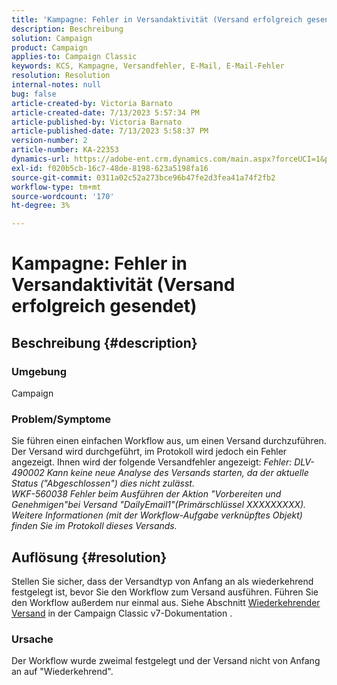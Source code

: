 ```yaml
---
title: 'Kampagne: Fehler in Versandaktivität (Versand erfolgreich gesendet)'
description: Beschreibung
solution: Campaign
product: Campaign
applies-to: Campaign Classic
keywords: KCS, Kampagne, Versandfehler, E-Mail, E-Mail-Fehler
resolution: Resolution
internal-notes: null
bug: false
article-created-by: Victoria Barnato
article-created-date: 7/13/2023 5:57:34 PM
article-published-by: Victoria Barnato
article-published-date: 7/13/2023 5:58:37 PM
version-number: 2
article-number: KA-22353
dynamics-url: https://adobe-ent.crm.dynamics.com/main.aspx?forceUCI=1&pagetype=entityrecord&etn=knowledgearticle&id=b31db8bc-a621-ee11-9cbe-6045bd006295
exl-id: f020b5cb-16c7-48de-8198-623a5198fa16
source-git-commit: 0311a02c52a273bce96b47fe2d3fea41a74f2fb2
workflow-type: tm+mt
source-wordcount: '170'
ht-degree: 3%

---
```


# Kampagne: Fehler in Versandaktivität (Versand erfolgreich gesendet)

## Beschreibung {#description}


### Umgebung

Campaign

### Problem/Symptome

Sie führen einen einfachen Workflow aus, um einen Versand durchzuführen. Der Versand wird durchgeführt, im Protokoll wird jedoch ein Fehler angezeigt. Ihnen wird der folgende Versandfehler angezeigt:
*Fehler: DLV-490002 Kann keine neue Analyse des Versands starten, da der aktuelle Status (&quot;Abgeschlossen&quot;) dies nicht zulässt.
<br>WKF-560038 Fehler beim Ausführen der Aktion &quot;Vorbereiten und Genehmigen&quot;bei Versand &quot;DailyEmail1&quot;(Primärschlüssel XXXXXXXXX). Weitere Informationen (mit der Workflow-Aufgabe verknüpftes Objekt) finden Sie im Protokoll dieses Versands.*


## Auflösung {#resolution}


Stellen Sie sicher, dass der Versandtyp von Anfang an als wiederkehrend festgelegt ist, bevor Sie den Workflow zum Versand ausführen. Führen Sie den Workflow außerdem nur einmal aus. Siehe Abschnitt [Wiederkehrender Versand](https://experienceleague.adobe.com/docs/campaign-classic/using/automating-with-workflows/action-activities/recurring-delivery.html?lang=en) in der Campaign Classic v7-Dokumentation .

### Ursache

Der Workflow wurde zweimal festgelegt und der Versand nicht von Anfang an auf &quot;Wiederkehrend&quot;.

